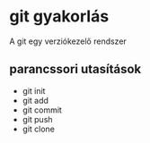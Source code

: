 # git gyakorlás
A git egy verziókezelő rendszer

## parancssori utasítások
- git init
- git add
- git commit
- git push
- git clone
